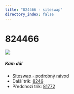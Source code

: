 ```yaml
---
title: "824466 - siteswap"
directory_index: false
---
```


# 824466

![](/animace/siteswap/824466.gif)

##### Kam dál

- [Siteswap - podrobný návod](/siteswap.html "Podrobné vysvětlení siteswapů..")
- Další trik: [8246](8246.html "Siteswap 8246")
- Předchozí trik: [81772](81772.html "Siteswap 81772")

